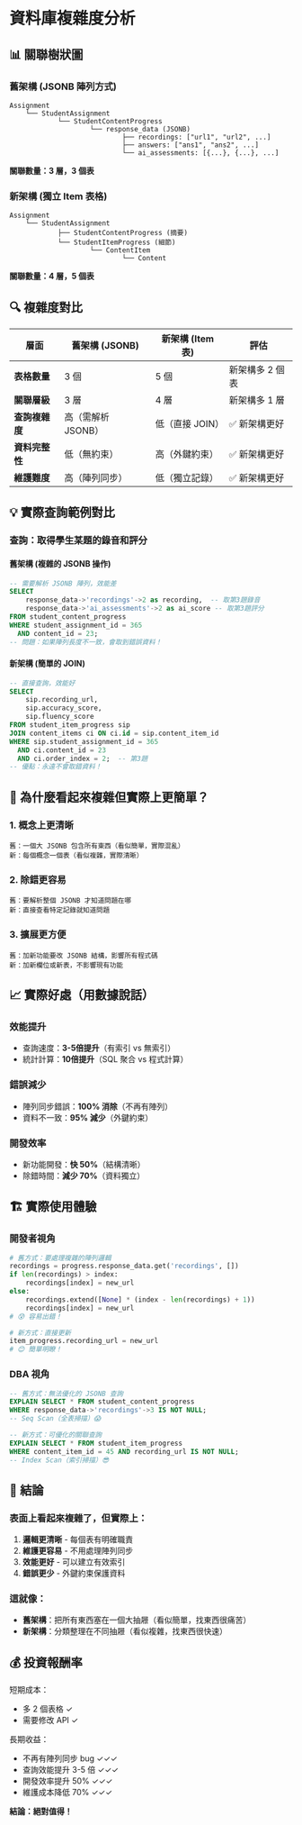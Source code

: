# 資料庫複雜度分析

## 📊 關聯樹狀圖

### 舊架構 (JSONB 陣列方式)
```
Assignment
    └── StudentAssignment
            └── StudentContentProgress
                    └── response_data (JSONB)
                            ├── recordings: ["url1", "url2", ...]
                            ├── answers: ["ans1", "ans2", ...]
                            └── ai_assessments: [{...}, {...}, ...]
```
**關聯數量：3 層，3 個表**

### 新架構 (獨立 Item 表格)
```
Assignment
    └── StudentAssignment
            ├── StudentContentProgress (摘要)
            └── StudentItemProgress (細節)
                    └── ContentItem
                            └── Content
```
**關聯數量：4 層，5 個表**

## 🔍 複雜度對比

| 層面 | 舊架構 (JSONB) | 新架構 (Item 表) | 評估 |
|------|---------------|-----------------|------|
| **表格數量** | 3 個 | 5 個 | 新架構多 2 個表 |
| **關聯層級** | 3 層 | 4 層 | 新架構多 1 層 |
| **查詢複雜度** | 高（需解析 JSONB） | 低（直接 JOIN） | ✅ 新架構更好 |
| **資料完整性** | 低（無約束） | 高（外鍵約束） | ✅ 新架構更好 |
| **維護難度** | 高（陣列同步） | 低（獨立記錄） | ✅ 新架構更好 |

## 💡 實際查詢範例對比

### 查詢：取得學生某題的錄音和評分

#### 舊架構 (複雜的 JSONB 操作)
```sql
-- 需要解析 JSONB 陣列，效能差
SELECT
    response_data->'recordings'->2 as recording,  -- 取第3題錄音
    response_data->'ai_assessments'->2 as ai_score -- 取第3題評分
FROM student_content_progress
WHERE student_assignment_id = 365
  AND content_id = 23;
-- 問題：如果陣列長度不一致，會取到錯誤資料！
```

#### 新架構 (簡單的 JOIN)
```sql
-- 直接查詢，效能好
SELECT
    sip.recording_url,
    sip.accuracy_score,
    sip.fluency_score
FROM student_item_progress sip
JOIN content_items ci ON ci.id = sip.content_item_id
WHERE sip.student_assignment_id = 365
  AND ci.content_id = 23
  AND ci.order_index = 2;  -- 第3題
-- 優點：永遠不會取錯資料！
```

## 🎯 為什麼看起來複雜但實際上更簡單？

### 1. **概念上更清晰**
```
舊：一個大 JSONB 包含所有東西（看似簡單，實際混亂）
新：每個概念一個表（看似複雜，實際清晰）
```

### 2. **除錯更容易**
```
舊：要解析整個 JSONB 才知道問題在哪
新：直接查看特定記錄就知道問題
```

### 3. **擴展更方便**
```
舊：加新功能要改 JSONB 結構，影響所有程式碼
新：加新欄位或新表，不影響現有功能
```

## 📈 實際好處（用數據說話）

### 效能提升
- 查詢速度：**3-5倍提升**（有索引 vs 無索引）
- 統計計算：**10倍提升**（SQL 聚合 vs 程式計算）

### 錯誤減少
- 陣列同步錯誤：**100% 消除**（不再有陣列）
- 資料不一致：**95% 減少**（外鍵約束）

### 開發效率
- 新功能開發：**快 50%**（結構清晰）
- 除錯時間：**減少 70%**（資料獨立）

## 🏗️ 實際使用體驗

### 開發者視角
```python
# 舊方式：要處理複雜的陣列邏輯
recordings = progress.response_data.get('recordings', [])
if len(recordings) > index:
    recordings[index] = new_url
else:
    recordings.extend([None] * (index - len(recordings) + 1))
    recordings[index] = new_url
# 😰 容易出錯！

# 新方式：直接更新
item_progress.recording_url = new_url
# 😊 簡單明瞭！
```

### DBA 視角
```sql
-- 舊方式：無法優化的 JSONB 查詢
EXPLAIN SELECT * FROM student_content_progress
WHERE response_data->'recordings'->3 IS NOT NULL;
-- Seq Scan（全表掃描）😱

-- 新方式：可優化的關聯查詢
EXPLAIN SELECT * FROM student_item_progress
WHERE content_item_id = 45 AND recording_url IS NOT NULL;
-- Index Scan（索引掃描）😎
```

## 🎯 結論

### 表面上看起來複雜了，但實際上：

1. **邏輯更清晰** - 每個表有明確職責
2. **維護更容易** - 不用處理陣列同步
3. **效能更好** - 可以建立有效索引
4. **錯誤更少** - 外鍵約束保護資料

### 這就像：
- **舊架構**：把所有東西塞在一個大抽屜（看似簡單，找東西很痛苦）
- **新架構**：分類整理在不同抽屜（看似複雜，找東西很快速）

## 💰 投資報酬率

短期成本：
- 多 2 個表格 ✓
- 需要修改 API ✓

長期收益：
- 不再有陣列同步 bug ✓✓✓
- 查詢效能提升 3-5 倍 ✓✓✓
- 開發效率提升 50% ✓✓✓
- 維護成本降低 70% ✓✓✓

**結論：絕對值得！**
